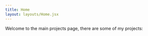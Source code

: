 ```yaml
---
title: Home
layout: layouts/Home.jsx
---
```


Welcome to the main projects page, there are some of my projects:

